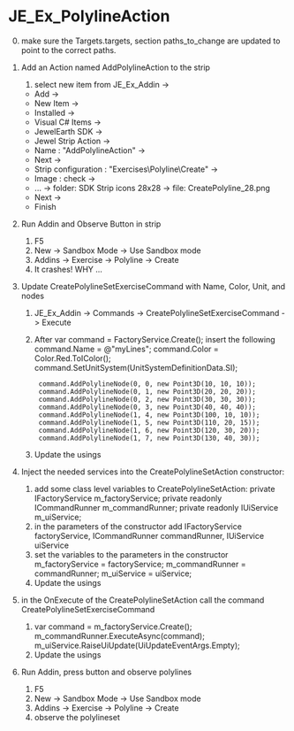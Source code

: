 # JE_Ex_PolylineAction
0. make sure the Targets.targets, section paths_to_change are updated to point to the correct paths.

1. Add an Action named AddPolylineAction to the strip
	1. select new item from JE_Ex_Addin -> 
	* Add -> 
	* New Item -> 
	* Installed -> 
	* Visual C# Items -> 
	* JewelEarth SDK -> 
	* Jewel Strip Action ->
	* Name : "AddPolylineAction" -> 
	* Next -> 
	* Strip configuration : "Exercises\Polyline\Create" ->
	* Image : check -> 
	* ... -> folder: SDK Strip icons 28x28 -> file: CreatePolyline_28.png
	* Next -> 
	* Finish
1. Run Addin and Observe Button in strip
	1. F5
	1. New -> Sandbox Mode -> Use Sandbox mode
	1. Addins -> Exercise -> Polyline -> Create 
	1. It crashes! WHY ...
1. Update CreatePolylineSetExerciseCommand with Name, Color, Unit, and nodes
	1. JE_Ex_Addin -> Commands -> CreatePolylineSetExerciseCommand -> Execute
	1. After var command = FactoryService.Create<IPolylineSetCreateCommand>(); insert the following
			command.Name = @"myLines";
            command.Color = Color.Red.ToIColor();
            command.SetUnitSystem(UnitSystemDefinitionData.SI);

            command.AddPolylineNode(0, 0, new Point3D(10, 10, 10));
            command.AddPolylineNode(0, 1, new Point3D(20, 20, 20));
            command.AddPolylineNode(0, 2, new Point3D(30, 30, 30));
            command.AddPolylineNode(0, 3, new Point3D(40, 40, 40));
            command.AddPolylineNode(1, 4, new Point3D(100, 10, 10));
            command.AddPolylineNode(1, 5, new Point3D(110, 20, 15));
            command.AddPolylineNode(1, 6, new Point3D(120, 30, 20));
            command.AddPolylineNode(1, 7, new Point3D(130, 40, 30));
	1. Update the usings
1. Inject the needed services into the CreatePolylineSetAction constructor:
	1. add some class level variables to CreatePolylineSetAction:
	    private IFactoryService m_factoryService;
        private readonly ICommandRunner m_commandRunner;
        private readonly IUiService m_uiService;
	1. in the parameters of the constructor add
		IFactoryService factoryService,
        ICommandRunner commandRunner,
        IUiService uiService
	1. set the variables to the parameters in the constructor
        m_factoryService = factoryService;
        m_commandRunner = commandRunner;
        m_uiService = uiService;
	1. Update the usings
1. in the OnExecute of the CreatePolylineSetAction call the command CreatePolylineSetExerciseCommand 
	1. var command = m_factoryService.Create<ICreatePolylineSetExerciseCommand>();
		m_commandRunner.ExecuteAsync(command);
		m_uiService.RaiseUiUpdate(UiUpdateEventArgs.Empty);	
	1. Update the usings
1. Run Addin, press button and observe polylines
	1. F5
	1. New -> Sandbox Mode -> Use Sandbox mode
	1. Addins -> Exercise -> Polyline -> Create 
	1. observe the polylineset